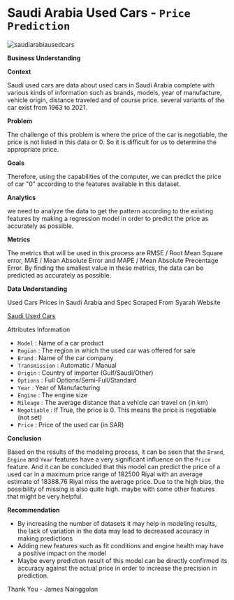 # Saudi Arabia Used Cars - `Price Prediction`

![saudiarabiausedcars](https://user-images.githubusercontent.com/94034809/171673094-f2128be3-e725-4ee6-8bc4-ab036fe55320.jpg)

**Business Understanding**


**Context**

Saudi used cars are data about used cars in Saudi Arabia complete with various kinds of information such as brands, models, year of manufacture, vehicle origin, distance traveled and of course price. several variants of the car exist from 1963 to 2021.

**Problem**

The challenge of this problem is where the price of the car is negotiable, the price is not listed in this data or 0. So it is difficult for us to determine the appropriate price.

**Goals**

Therefore, using the capabilities of the computer, we can predict the price of car "0" according to the features available in this dataset.

**Analytics**

we need to analyze the data to get the pattern according to the existing features by making a regression model in order to predict the price as accurately as possible.

**Metrics**

The metrics that will be used in this process are RMSE / Root Mean Square error, MAE / Mean Absolute Error and MAPE / Mean Absolute Precentage Error. By finding the smallest value in these metrics, the data can be predicted as accurately as possible.


**Data Understanding**

Used Cars Prices in Saudi Arabia and Spec Scraped From Syarah Website

[Saudi Used Cars](https://drive.google.com/file/d/1Tr4YT5dmgwTrXLvIqZ4diBf5z8K6JjrR/view)

Attributes Information

- `Model`           : Name of a car product
- `Region`          : The region in which the used car was offered for sale 
- `Brand`           : Name of the car company
- `Transmission`    : Automatic / Manual 
- `Origin`          : Country of importer (Gulf/Saudi/Other) 
- `Options`         : Full Options/Semi-Full/Standard 
- `Year`            : Year of Manufacturing 
- `Engine`          : The engine size 
- `Mileage`         : The average distance that a vehicle can travel on (in km) 
- `Negotiable`      : If True, the price is 0. This means the price is negotiable (not set) 
- `Price`           : Price of the used car (in SAR) 


**Conclusion**

Based on the results of the modeling process, it can be seen that the `Brand`, `Engine` and `Year` features have a very significant influence on the `Price` feature.
And it can be concluded that this model can predict the price of a used car in a maximum price range of 182500 Riyal with an average estimate of 18388.76 Riyal miss the average price. Due to the high bias, the possibility of missing is also quite high. maybe with some other features that might be very helpful.


**Recommendation**

- By increasing the number of datasets it may help in modeling results, the lack of variation in the data may lead to decreased accuracy in making predictions
- Adding new features such as fit conditions and engine health may have a positive impact on the model
- Maybe every prediction result of this model can be directly confirmed its accuracy against the actual price in order to increase the precision in prediction.

Thank You  - James Nainggolan
